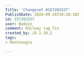 ```yaml
---
Title: 'Changeset #157203337'
PublishDate: 2024-09-28T10:20:10Z
id: 157203337
user: Badojo
comment: Railway tag fix
created_by: iD 2.30.2
tags:
- Montenegro

---
```

